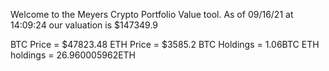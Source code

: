 Welcome to the Meyers Crypto Portfolio Value tool. 
As of 09/16/21 at 14:09:24 our valuation is $147349.9 

BTC Price = $47823.48
 ETH Price = $3585.2
BTC Holdings = 1.06BTC
 ETH holdings = 26.960005962ETH 
